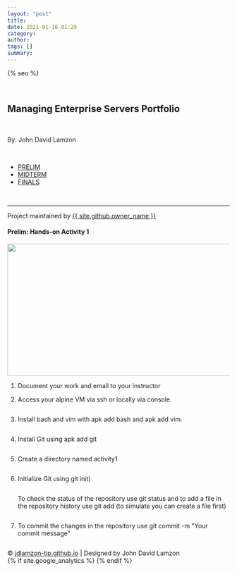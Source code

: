 ```yaml
---
layout: "post"
title: 
date: 2021-01-16 01:29
category: 
author: 
tags: []
summary: 
---
```


<!doctype html>
<html lang="{{ site.lang | default: "en-US" }}">
  <head>
    <meta charset="utf-8">
    <meta http-equiv="X-UA-Compatible" content="IE=edge">

{% seo %}
    <link rel="stylesheet" href="{{ '/assets/css/style.css?v=' | append: site.github.build_revision | relative_url }}">
    <script src="https://code.jquery.com/jquery-1.12.4.min.js" integrity="sha256-ZosEbRLbNQzLpnKIkEdrPv7lOy9C27hHQ+Xp8a4MxAQ=" crossorigin="anonymous"></script>
    <script src="{{ '/assets/js/respond.js' | relative_url }}"></script>
    <!--[if lt IE 9]>
      <script src="//html5shiv.googlecode.com/svn/trunk/html5.js"></script>
    <![endif]-->
    <!--[if lt IE 8]>
    <link rel="stylesheet" href="{{ '/assets/css/ie.css' | relative_url }}">
    <![endif]-->
    <link rel="stylesheet" href="assets/css/main.css" />
    <noscript><link rel="stylesheet" href="assets/css/noscript.css" /></noscript>


  </head>
  <body class="is-preload">
    <div class="wrapper">
      <section>
        <div id="title">
          <br>
          <h1>Managing Enterprise Servers Portfolio</h1>
          <br>
          <p>By: John David Lamzon</p>
          <br>
          <nav id="nav">
						<ul class="links">
							<li class="active"><a href="index.html">PRELIM</a></li>
							<li><a href="generic.html">MIDTERM</a></li>
							<li><a href="elements.html">FINALS</a></li>
					  </ul>
          </nav>
          <br>
          <hr>
          <span class="credits left">Project maintained by <a href="{{ site.github.owner_url }}">{{ site.github.owner_name }}</a></span>
        </div>
      <section class="posts">
        <article>
          <h1 class="post-title p-name" itemprop="name headline">Prelim: Hands-on Activity 1</h1>
          <a href="elements.html" class="image fit"><img src="assets/images/HA1.jpg" alt="" width="700" height="300"></a>
          <br>
          <ol>
          <li>
          <p>Document your work and email to your instructor</p>
          </li>
          <li>
          <p>Access your alpine VM via ssh or locally via console.</p>
          <img src="assets/images/1.png" alt="" />
          </li>
          <li>
          <p>Install bash and vim with apk add bash and apk add vim.</p>
          <img src="assets/images/2.png" alt="" />
          </li>
          <li>
          <p>Install Git using apk add git</p>
          <img src="assets/images/3.png" alt="" />
          </li>
          <li>
          <p>Create a directory named activity1</p>
          <img src="assets/images/4.png" alt="" />
          </li>
          <li>
          <p>Initialize Git using git init)</p>
          <img src="assets/images/4.png" alt="" />
          </li>
          <p>To check the status of the repository use git status and to add a file in the repository history use git add (to simulate you can create a file first)</p>
          <img src="assets/images/5.png" alt="" />
          <li>
          <p>To commit the changes in the repository use git commit -m "Your commit message"</p>
          <img src="assets/images/6.png" alt="" />
          </li>
          </ol>
        </article>
      </section>
    <div class="footer">
    <div class="footer-bottom">
        &copy; <a href="https://github.com/andylamzoned/andylamzoned.github.io">jdlamzon-tip.github.io</a> | Designed by John David Lamzon
        </div>
</div>  
    {% if site.google_analytics %}
      <script>
        (function(i,s,o,g,r,a,m){i['GoogleAnalyticsObject']=r;i[r]=i[r]||function(){
        (i[r].q=i[r].q||[]).push(arguments)},i[r].l=1*new Date();a=s.createElement(o),
        m=s.getElementsByTagName(o)[0];a.async=1;a.src=g;m.parentNode.insertBefore(a,m)
        })(window,document,'script','//www.google-analytics.Scom/analytics.js','ga');
        ga('create', '{{ site.google_analytics }}', 'auto');
        ga('send', 'pageview');
      </script>
    {% endif %}



